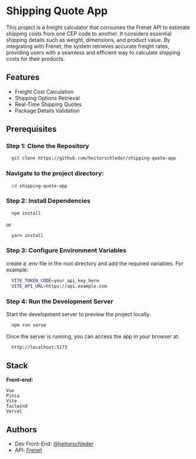 
# Shipping Quote App

This project is a freight calculator that consumes the Frenet API to estimate shipping costs from one CEP code to another. It considers essential shipping details such as weight, dimensions, and product value. By integrating with Frenet, the system retrieves accurate freight rates, providing users with a seamless and efficient way to calculate shipping costs for their products.



## Features

- Freight Cost Calculation
- Shipping Options Retrieval
- Real-Time Shipping Quotes
- Package Details Validation


## Prerequisites

### Step 1: Clone the Repository

```bash
  git clone https://github.com/heitorschleder/shipping-quote-app
```

### Navigate to the project directory:

```bash
  cd shipping-quote-app
```

### Step 2: Install Dependencies

```bash
  npm install
```
or 

```bash
  yarn install
```

### Step 3: Configure Environment Variables
create a .env file in the root directory and add the required variables. For example:

```bash
  VITE_TOKEN_CODE=your_api_key_here
  VITE_API_URL=https://api.example.com
```

### Step 4: Run the Development Server
Start the development server to preview the project locally:


```bash
  npm run serve
```
Once the server is running, you can access the app in your browser at:
```bash
  http://localhost:5173
```
## Stack 

**Front-end:** 
``` 
Vue
Pinia
Vite
Tailwind
Vercel
``` 

## Authors

- Dev Front-End: [@heitorschleder](https://github.com/heitorschleder)
- API: [Frenet](https://www.frenet.com.br/)